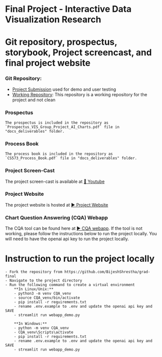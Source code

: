 Final Project - Interactive Data Visualization Research  
===
# Git repository, prospectus, storybook, Project screencast, and final project website 

### Git Repository: 

- [Project Submission](https://github.com/BijeshShrestha/grad-final) used for demo and user testing
- [Working Repository](https://github.com/BijeshShrestha/CQA_DataVis_Project): This repository is a working repository for the project and not clean
    
### Prospectus

    The prospectus is included in the repository as `Prospectus_VIS_Group_Project_AI_Charts.pdf` file in "docs_deliverables" folder.

### Process Book 
    The process book is included in the repository as `CS573_Process_Book.pdf` file in "docs_deliverables" folder.


### Project Screen-Cast
    
The project screen-cast is available at [📀 Youtube](https://www.youtube.com/watch?v=d49uKRn23p0)


### Project Website

The project website is hosted at [▶️ Project Website](https://bijeshshrestha.github.io/grad-final/)


### Chart Question Answering (CQA) Webapp

The CQA tool can be found here at [▶ CQA webapp](https://cqa.shrestha.club/). If the tool is not working, please follow the instructions below to run the project locally. You will need to have the openai api key to run the project locally.

# Instruction to run the project locally
    - Fork the repository from https://github.com/BijeshShrestha/grad-final
    - Navigate to the project directory
    - Run the following command to create a virtual environment
        **In Linux/Unix:**
        - python3 -m venv CQA_venv
        - source CQA_venv/bin/activate
        - pip install -r requirements.txt
        - rename .env.example to .env and update the openai api key and SAVE
        - streamlit run webapp_demo.py
        
        **In Windows:**
        - python -m venv CQA_venv
        - CQA_venv\Scripts\activate
        - pip install -r requirements.txt
        - rename .env.example to .env and update the openai api key and SAVE
        - streamlit run webapp_demo.py
    
